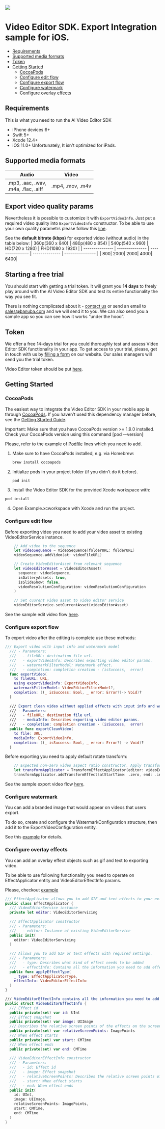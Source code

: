 [![](https://www.banuba.com/hubfs/Banuba_November2018/Images/Banuba%20SDK.png)](https://www.banuba.com/video-editor-sdk)

# Video Editor SDK. Export Integration sample for iOS.

- [Requirements](#Requirements)
- [Supported media formats](#Supported-media-formats)
- [Token](#Token)
- [Getting Started](#Getting-Started)
    + [CocoaPods](#CocoaPods)
    + [Configure edit flow](#Configure-edit-flow)
    + [Configure export flow](#Configure-export-flow)
    + [Configure watermark](#Configure-watermark)
    + [Configure overlay effects](#Configure-overlay-effect)

## Requirements
This is what you need to run the AI Video Editor SDK

- iPhone devices 6+
- Swift 5+
- Xcode 12.4+
- iOS 11.0+
Unfortunately, It isn't optimized for iPads.

## Supported media formats
| Audio      | Video      |
| ---------- | ---------  | 
|.mp3, .aac, .wav, <br>.m4a, .flac, .aiff |.mp4, .mov, .m4v|

## Export video quality params
Nevertheless it is possible to customize it with `ExportVideoInfo`. Just put a required video quality into `ExportVideoInfo` constructor. To be able to use your own quality parametrs please follow this [line](https://github.com/Banuba/ve-sdk-iOS-export-sample/blob/c155a5b49c7c27be7efb6e8991de8c59c7e7943d/ExportAPISample/ExportAPISample/ViewController.swift#L95).

See the **default bitrate (kbps)** for exported video (without audio) in the table below:
| 360p(360 x 640) | 480p(480 x 854) | 540p(540 x 960) | HD(720 x 1280) | FHD(1080 x 1920) |
| --------------- | --------------- | ---------------- | -------------- | ---------------- |
|              800|             2000|              2000|            4000|              6400|

## Starting a free trial

You should start with getting a trial token. It will grant you **14 days** to freely play around with the AI Video Editor SDK and test its entire functionality the way you see fit.

There is nothing complicated about it - [contact us](https://www.banuba.com/video-editor-sdk) or send an email to sales@banuba.com and we will send it to you. We can also send you a sample app so you can see how it works “under the hood”.

## Token 
We offer а free 14-days trial for you could thoroughly test and assess Video Editor SDK functionality in your app. To get access to your trial, please, get in touch with us by [filling a form](https://www.banuba.com/video-editor-sdk) on our website. Our sales managers will send you the trial token.

Video Editor token should be put [here](https://github.com/Banuba/ve-sdk-iOS-export-sample/blob/c155a5b49c7c27be7efb6e8991de8c59c7e7943d/ExportAPISample/ExportAPISample/ViewController.swift#L50).

## Getting Started
### CocoaPods

The easiest way to integrate the Video Editor SDK in your mobile app is through [CocoaPods](https://cocoapods.org). If you haven’t used this dependency manager before, see the [Getting Started Guide](https://guides.cocoapods.org/using/getting-started.html).

Important: Make sure that you have CocoaPods version >= 1.9.0 installed. Check your CocoaPods version using this command [pod --version]

Please, refer to the example of [Podfile](https://github.com/Banuba/ve-sdk-iOS-export-sample/blob/master/ExportAPISample/Podfile) lines which you need to add.

1. Make sure to have CocoaPods installed, e.g. via Homebrew:
   ```sh
   brew install cocoapods 
   ```
2. Initialize pods in your project folder (if you didn't do it before).
   ```sh
   pod init
   ```
3. Install the Video Editor SDK for the provided Xcode workspace with:
```sh
pod install
```
4. Open Example.xcworkspace with Xcode and run the project.  

### Configure edit flow

Before exporting video you need to add your video asset to existing VideoEditorService instance.

``` swift
    // Add video to the sequence
    let videoSequence = VideoSequence(folderURL: folderURL)
    videoSequence.addVideo(at: videoFileURL)

    // Create VideoEditorAsset from relevant sequence
    let videoEditorAsset = VideoEditorAsset(
      sequence: videoSequence,
      isGalleryAssets: true,
      isSlideShow: false,
      videoResolutionConfiguration: videoResolutionConfiguration
    )
    
    // Set cuurent video asset to video editor service
    videoEditorService.setCurrentAsset(videoEditorAsset)
```
See the sample edit video flow [here](https://github.com/Banuba/ve-sdk-iOS-export-sample/blob/c155a5b49c7c27be7efb6e8991de8c59c7e7943d/ExportAPISample/ExportAPISample/ViewController.swift#L67).

### Configure export flow

To export video after the editing is complete use these methods:

``` swift
/// Export video with input info and watermark model
  /// - Parameters:
  ///   - fileURL: destination file url.
  ///   - exportVideoInfo: Describes exporting video editor params.
  ///   - watermarkFilterModel: Watermark effect.
  ///   - completion: completion creation - (isSuccess,  error)
  func exportVideo(
    to fileURL: URL,
    using exportVideoInfo: ExportVideoInfo,
    watermarkFilterModel: VideoEditorFilterModel?,
    completion: ((_ isSuccess: Bool, _ error: Error?)-> Void)?
  )
  
  /// Export clean video without applied effects with input info and watermark model.
  /// - Parameters:
  ///   - fileURL: destination file url.
  ///   - mediaInfo: Describes exporting video editor params.
  ///   - completion: completion creation - (isSuccess,  error)
  public func exportCleanVideo(
    to file: URL,
    mediaInfo: ExportVideoInfo,
    completion: ((_ isSuccess: Bool, _ error: Error?) -> Void)?
  )
```  

Before exporting you need to apply default rotate transform:
``` swift
    // Expected non-zero video aspect ratio constructor. Apply transform effect after adding required asset.
    let transformApplicator = TransformEffectApplicator(editor: videoEditorService)
    transformApplicator.addTransformEffect(atStartTime: .zero, end: .indefinite, rotation: .rotate90)
```

See the sample export video flow [here](https://github.com/Banuba/ve-sdk-iOS-export-sample/blob/c155a5b49c7c27be7efb6e8991de8c59c7e7943d/ExportAPISample/ExportAPISample/ViewController.swift#L101).

### Configure watermark

You can add a branded image that would appear on videos that users export. 

To do so, create and configure the WatermarkConfiguration structure, then add it to the ExportVideoConfiguration entity. 

See this [example](https://github.com/Banuba/ve-sdk-iOS-export-sample/blob/c155a5b49c7c27be7efb6e8991de8c59c7e7943d/ExportAPISample/ExportAPISample/ViewController.swift#L104) for details.

### Configure overlay effects

You can add an overlay effect objects such as gif and text to exporting video. 

To be able to use following functionality you need to operate on EffectApplicator entity and VideoEditorEffectInfo params.

Please, checkout [example](https://github.com/Banuba/ve-sdk-iOS-export-sample/blob/c155a5b49c7c27be7efb6e8991de8c59c7e7943d/ExportAPISample/ExportAPISample/ViewController.swift#L118)

``` swift
/// EffectApplicator allows you to add GIF and text effects to your existing VideoEditorServiсe composition
public class EffectApplicator {
  /// VideoEditorService instance
  private let editor: VideoEditorServicing
  
  /// EffectApplicator constructor
  /// - Parameters:
  ///   - editor: Instance of existing VideoEditorService
  public init(
    editor: VideoEditorServicing
  )
  
  /// Allows you to add GIF or text effects with required settings.
  /// - Parameters:
  ///   - type: Describes what kind of effect needs to be added
  ///   - effectInfo: Contains all the information you need to add effects to your video.
  public func applyEffectType(
    _ type: EffectApplicatorType,
    effectInfo: VideoEditorEffectInfo
  )
}

/// VideoEditorEffectInfo contains all the information you need to add effects to your video.
public struct VideoEditorEffectInfo {
  /// Effect id
  public private(set) var id: UInt
  /// Effect snapshot
  public private(set) var image: UIImage
  /// Describes the relative screen points of the effects on the screen
  public private(set) var relativeScreenPoints: ImagePoints
  /// When effect starts
  public private(set) var start: CMTime
  /// When effect ends
  public private(set) var end: CMTime
  
  /// VideoEditorEffectInfo constructor
  /// - Parameters:
  ///   - id: Effect id
  ///   - image: Effect snapshot
  ///   - relativeScreenPoints: Describes the relative screen points of the effects on the screen
  ///   - start: When effect starts
  ///   - end: When effect ends
  public init(
    id: UInt,
    image: UIImage,
    relativeScreenPoints: ImagePoints,
    start: CMTime,
    end: CMTime
  )
}
```

